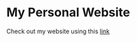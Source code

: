 # My Personal Website

<p>Check out my website using this <a href="dantevasudevan.github.io">link</a></p>
